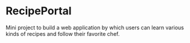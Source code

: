 # RecipePortal

Mini project to build a web application by which users can learn various kinds of recipes and follow their favorite chef.
  
 
